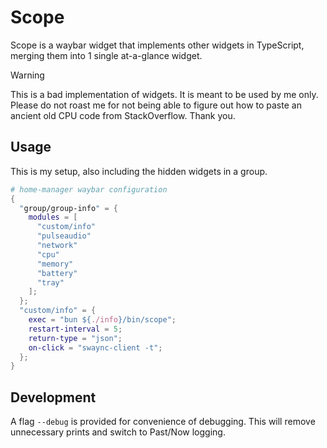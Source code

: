 # Scope

Scope is a waybar widget that implements other widgets in TypeScript, merging them into 1 single at-a-glance widget.

> [!WARNING]
> This is a bad implementation of widgets. It is meant to be used by me only. Please do not roast me for not being able to figure out how to paste an ancient old CPU code from StackOverflow. Thank you.

## Usage

This is my setup, also including the hidden widgets in a group.
```nix
# home-manager waybar configuration
{
  "group/group-info" = {
    modules = [
      "custom/info"
      "pulseaudio"
      "network"
      "cpu"
      "memory"
      "battery"
      "tray"
    ];
  };
  "custom/info" = {
    exec = "bun ${./info}/bin/scope";
    restart-interval = 5;
    return-type = "json";
    on-click = "swaync-client -t";
  };
}
```

## Development

A flag `--debug` is provided for convenience of debugging. This will remove unnecessary prints and switch to Past/Now logging.